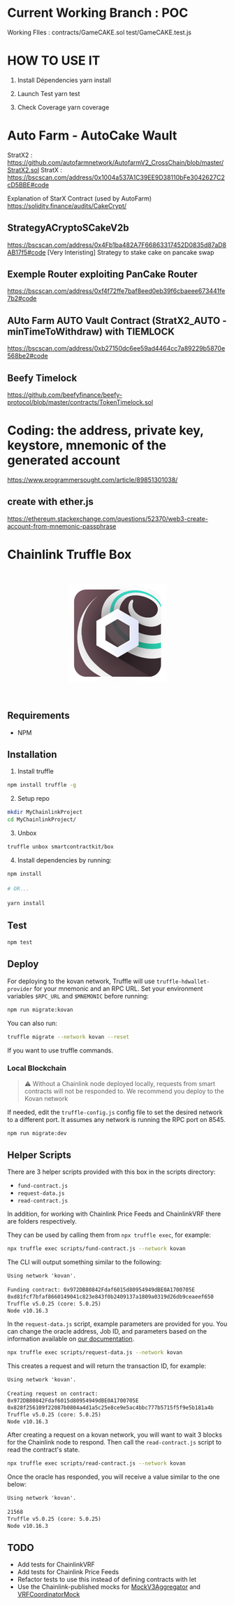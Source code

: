 # Current Working Branch : POC

Working FIles :
contracts/GameCAKE.sol
test/GameCAKE.test.js

# HOW TO USE IT

1. Install Dépendencies
   yarn install

2. Launch Test
   yarn test

3. Check Coverage
   yarn coverage

# Auto Farm - AutoCake Wault

StratX2 : https://github.com/autofarmnetwork/AutofarmV2_CrossChain/blob/master/StratX2.sol
StratX : https://bscscan.com/address/0x1004a537A1C39EE9D38110bFe3042627C2cD5BBE#code

Explanation of StarX Contract (used by AutoFarm)
https://solidity.finance/audits/CakeCrypt/

## StrategyACryptoSCakeV2b

https://bscscan.com/address/0x4Fb1ba482A7F66863317452D0835d87aD8AB17f5#code
[Very Interisting] Strategy to stake cake on pancake swap

## Exemple Router exploiting PanCake Router

https://bscscan.com/address/0xf4f72ffe7baf8eed0eb39f6cbaeee673441fe7b2#code

## AUto Farm AUTO Vault Contract (StratX2_AUTO - minTimeToWithdraw) with TIEMLOCK

https://bscscan.com/address/0xb27150dc6ee59ad4464cc7a89229b5870e568be2#code

## Beefy Timelock

https://github.com/beefyfinance/beefy-protocol/blob/master/contracts/TokenTimelock.sol

# Coding: the address, private key, keystore, mnemonic of the generated account

https://www.programmersought.com/article/89851301038/

## create with ether.js

https://ethereum.stackexchange.com/questions/52370/web3-create-account-from-mnemonic-passphrase

# Chainlink Truffle Box

<br/>
<p align="center">
<a href="https://chain.link" target="_blank">
<img src="https://raw.githubusercontent.com/smartcontractkit/box/master/box-img-lg.png" width="225" alt="Chainlink Truffle logo">
</a>
</p>
<br/>

## Requirements

- NPM

## Installation

1. Install truffle

```bash
npm install truffle -g
```

2. Setup repo

```bash
mkdir MyChainlinkProject
cd MyChainlinkProject/
```

3. Unbox

```bash
truffle unbox smartcontractkit/box
```

4. Install dependencies by running:

```bash
npm install

# OR...

yarn install
```

## Test

```bash
npm test
```

## Deploy

For deploying to the kovan network, Truffle will use `truffle-hdwallet-provider` for your mnemonic and an RPC URL. Set your environment variables `$RPC_URL` and `$MNEMONIC` before running:

```bash
npm run migrate:kovan
```

You can also run:

```bash
truffle migrate --network kovan --reset
```

If you want to use truffle commands.

### Local Blockchain

> :warning: Without a Chainlink node deployed locally, requests from smart contracts will not be responded to. We recommend you deploy to the Kovan network

If needed, edit the `truffle-config.js` config file to set the desired network to a different port. It assumes any network is running the RPC port on 8545.

```bash
npm run migrate:dev
```

## Helper Scripts

There are 3 helper scripts provided with this box in the scripts directory:

- `fund-contract.js`
- `request-data.js`
- `read-contract.js`

In addition, for working with Chainlink Price Feeds and ChainlinkVRF there are folders respectively.

They can be used by calling them from `npx truffle exec`, for example:

```bash
npx truffle exec scripts/fund-contract.js --network kovan
```

The CLI will output something similar to the following:

```
Using network 'kovan'.

Funding contract: 0x972DB80842Fdaf6015d80954949dBE0A1700705E
0xd81fcf7bfaf8660149041c823e843f0b2409137a1809a0319d26db9ceaeef650
Truffle v5.0.25 (core: 5.0.25)
Node v10.16.3
```

In the `request-data.js` script, example parameters are provided for you. You can change the oracle address, Job ID, and parameters based on the information available on [our documentation](https://docs.chain.link/docs/decentralized-oracles-ethereum-mainnet/#testnets).

```bash
npx truffle exec scripts/request-data.js --network kovan
```

This creates a request and will return the transaction ID, for example:

```
Using network 'kovan'.

Creating request on contract: 0x972DB80842Fdaf6015d80954949dBE0A1700705E
0x828f256109f22087b0804a4d1a5c25e8ce9e5ac4bbc777b5715f5f9e5b181a4b
Truffle v5.0.25 (core: 5.0.25)
Node v10.16.3
```

After creating a request on a kovan network, you will want to wait 3 blocks for the Chainlink node to respond. Then call the `read-contract.js` script to read the contract's state.

```bash
npx truffle exec scripts/read-contract.js --network kovan
```

Once the oracle has responded, you will receive a value similar to the one below:

```
Using network 'kovan'.

21568
Truffle v5.0.25 (core: 5.0.25)
Node v10.16.3
```

## TODO

- Add tests for ChainlinkVRF
- Add tests for Chainlink Price Feeds
- Refactor tests to use this instead of defining contracts with let
- Use the Chainlink-published mocks for [MockV3Aggregator](https://github.com/smartcontractkit/chainlink/blob/develop/evm-contracts/src/v0.6/tests/MockV3Aggregator.sol) and [VRFCoordinatorMock](https://github.com/smartcontractkit/chainlink/blob/develop/evm-contracts/src/v0.6/tests/VRFCoordinatorMock.sol)
